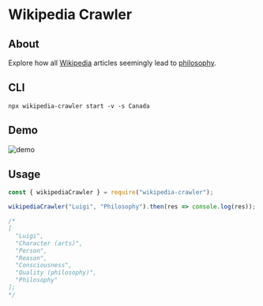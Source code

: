 # Wikipedia Crawler

## About

Explore how all [Wikipedia](https://en.wikipedia.org/) articles seemingly lead to [philosophy](https://en.wikipedia.org/wiki/Philosophy).

## CLI

```shell
npx wikipedia-crawler start -v -s Canada
```

## Demo

<img alt="demo" src="https://i.imgur.com/R4hXVwH.gif">

## Usage

```javascript
const { wikipediaCrawler } = require("wikipedia-crawler");

wikipediaCrawler("Luigi", "Philosophy").then(res => console.log(res));

/*
[
  "Luigi",
  "Character (arts)",
  "Person",
  "Reason",
  "Consciousness",
  "Quality (philosophy)",
  "Philosophy"
];
*/
```
